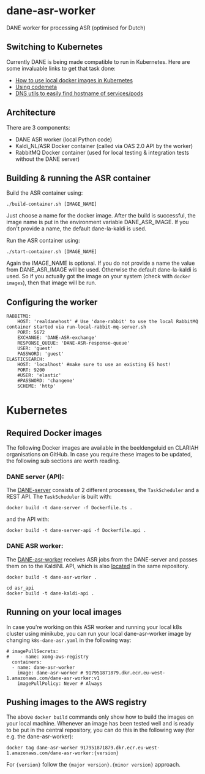 # dane-asr-worker

DANE worker for processing ASR (optimised for Dutch)

## Switching to Kubernetes

Currently DANE is being made compatible to run in Kubernetes. Here are some invaluable links to get that task done:

- [How to use local docker images in Kubernetes](https://medium.com/bb-tutorials-and-thoughts/how-to-use-own-local-doker-images-with-minikube-2c1ed0b0968)
- [Using codemeta](https://codemeta.github.io/)
- [DNS utils to easily find hostname of services/pods](https://dev.to/vepo/finding-dns-for-kubernetes-service-3p0e)

## Architecture

There are 3 components:

- DANE ASR worker (local Python code)
- Kaldi_NL/ASR Docker container (called via OAS 2.0 API by the worker)
- RabbitMQ Docker container (used for local testing & integration tests without the DANE server)

## Building & running the ASR container

Build the ASR container using:

```
./build-container.sh [IMAGE_NAME]
```

Just choose a name for the docker image. After the build is successful, the image name is put in the environment variable DANE_ASR_IMAGE. If you don't provide a name, the default dane-la-kaldi is used.

Run the ASR container using:

```
./start-container.sh [IMAGE_NAME]
```

Again the IMAGE_NAME is optional. If you do not provide a name the value from DANE_ASR_IMAGE will be used. Otherwise the default dane-la-kaldi is used. So if you actually got the image on your system (check with `docker images`), then that image will be run.


## Configuring the worker

```
RABBITMQ:
    HOST: 'realdanehost' # Use 'dane-rabbit' to use the local RabbitMQ container started via run-local-rabbit-mq-server.sh
    PORT: 5672
    EXCHANGE: 'DANE-ASR-exchange'
    RESPONSE_QUEUE: 'DANE-ASR-response-queue'
    USER: 'guest'
    PASSWORD: 'guest'
ELASTICSEARCH:
    HOST: 'localhost' #make sure to use an existing ES host!
    PORT: 9200
    #USER: 'elastic'
    #PASSWORD: 'changeme'
    SCHEME: 'http'
```

# Kubernetes

## Required Docker images

The following Docker images are available in the beeldengeluid en CLARIAH organisations on GitHub. In case you require these images to be updated, the following sub sections are worth reading.

### DANE server (API):

The [DANE-server](https://github.com/CLARIAH/DANE-server) consists of 2 different processes, the `TaskScheduler` and a REST API. The `TaskScheduler` is built with:

```
docker build -t dane-server -f Dockerfile.ts .
```

and the API with:

```
docker build -t dane-server-api -f Dockerfile.api .
```

### DANE ASR worker:

The [DANE-asr-worker](https://github.com/beeldengeluid/DANE-asr-worker) receives ASR jobs from the DANE-server and passes them on to the KaldiNL API, which is also [located](https://github.com/beeldengeluid/DANE-asr-worker/blob/kube-arch/asr_api/Dockerfile) in the same repository.

```
docker build -t dane-asr-worker .
```

```
cd asr_api
docker build -t dane-kaldi-api .
```

## Running on your local images

In case you're working on this ASR worker and running your local k8s cluster using minikube, you can run your local dane-asr-worker image by changing `k8s-dane-asr.yaml` in the following way:

```
# imagePullSecrets:
#    - name: xomg-aws-registry
  containers:
  - name: dane-asr-worker
    image: dane-asr-worker # 917951871879.dkr.ecr.eu-west-1.amazonaws.com/dane-asr-worker:v1
    imagePullPolicy: Never # Always
```

## Pushing images to the AWS registry

The above `docker build` commands only show how to build the images on your local machine. Whenever an image has been tested well and is ready to be put in the central repository, you can do this in the following way (for e.g. the dane-asr-worker):


```
docker tag dane-asr-worker 917951871879.dkr.ecr.eu-west-1.amazonaws.com/dane-asr-worker:{version}
```

For `{version}` follow the `{major version}.{minor version}` approach.


